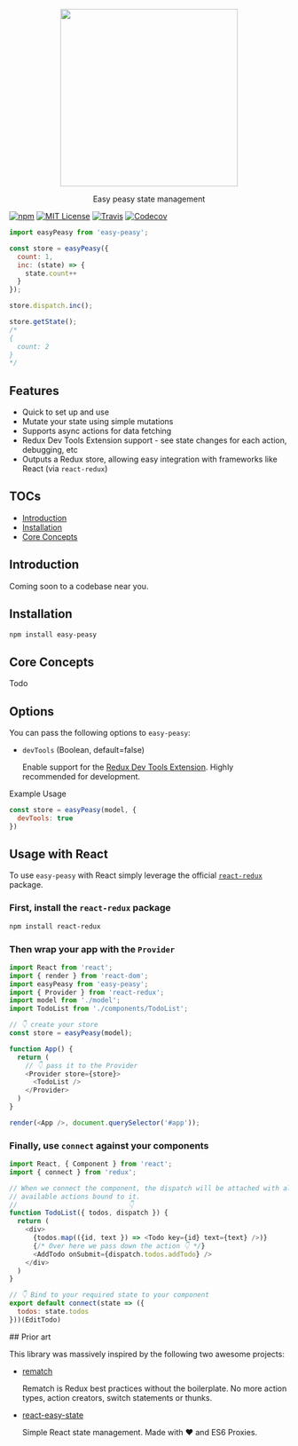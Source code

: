 <p align='center'>
  <img src="https://i.imgur.com/KHTgPvA.png" width="320" />
</p>
<p align='center'>Easy peasy state management</p>

[![npm](https://img.shields.io/npm/v/easy-peasy.svg?style=flat-square)](http://npm.im/easy-peasy)
[![MIT License](https://img.shields.io/npm/l/easy-peasy.svg?style=flat-square)](http://opensource.org/licenses/MIT)
[![Travis](https://img.shields.io/travis/ctrlplusb/easy-peasy.svg?style=flat-square)](https://travis-ci.org/ctrlplusb/easy-peasy)
[![Codecov](https://img.shields.io/codecov/c/github/ctrlplusb/easy-peasy.svg?style=flat-square)](https://codecov.io/github/ctrlplusb/easy-peasy)

```javascript
import easyPeasy from 'easy-peasy';

const store = easyPeasy({
  count: 1,
  inc: (state) => {
    state.count++
  }
});

store.dispatch.inc();

store.getState();
/*
{
  count: 2
}
*/
```

## Features

  - Quick to set up and use
  - Mutate your state using simple mutations
  - Supports async actions for data fetching
  - Redux Dev Tools Extension support - see state changes for each action, debugging, etc
  - Outputs a Redux store, allowing easy integration with frameworks like React (via `react-redux`)

## TOCs

  - [Introduction](#introduction)
  - [Installation](#installation)
  - [Core Concepts](#core-concepts)

## Introduction

Coming soon to a codebase near you.

## Installation

```bash
npm install easy-peasy
```

## Core Concepts

Todo

## Options

You can pass the following options to `easy-peasy`:

 - `devTools` (Boolean, default=false)

   Enable support for the [Redux Dev Tools Extension](https://github.com/zalmoxisus/redux-devtools-extension). Highly recommended for development.

Example Usage

```javascript
const store = easyPeasy(model, {
  devTools: true
})
```

## Usage with React

To use `easy-peasy` with React simply leverage the official [`react-redux`](https://github.com/reduxjs/react-redux) package.

### First, install the `react-redux` package

```bash
npm install react-redux
```

### Then wrap your app with the `Provider`

```javascript
import React from 'react';
import { render } from 'react-dom';
import easyPeasy from 'easy-peasy';
import { Provider } from 'react-redux';
import model from './model';
import TodoList from './components/TodoList';

// 👇 create your store
const store = easyPeasy(model);

function App() {
  return (
    // 👇 pass it to the Provider
    <Provider store={store}>
      <TodoList />
    </Provider>
  )
}

render(<App />, document.querySelector('#app'));
```

### Finally, use `connect` against your components

```javascript
import React, { Component } from 'react';
import { connect } from 'redux';

// When we connect the component, the dispatch will be attached with all the
// available actions bound to it.
//                            👇
function TodoList({ todos, dispatch }) {
  return (
    <div>
      {todos.map(({id, text }) => <Todo key={id} text={text} />)}
      {/* Over here we pass down the action 👇 */}
      <AddTodo onSubmit={dispatch.todos.addTodo} />
    </div>
  )
}

// 👇 Bind to your required state to your component
export default connect(state => ({
  todos: state.todos
}))(EditTodo)
```

## Prior art

This library was massively inspired by the following two awesome projects:

 - [rematch](https://github.com/rematch/rematch)

   Rematch is Redux best practices without the boilerplate. No more action types, action creators, switch statements or thunks.

 - [react-easy-state](https://github.com/solkimicreb/react-easy-state)

   Simple React state management. Made with ❤️ and ES6 Proxies.
